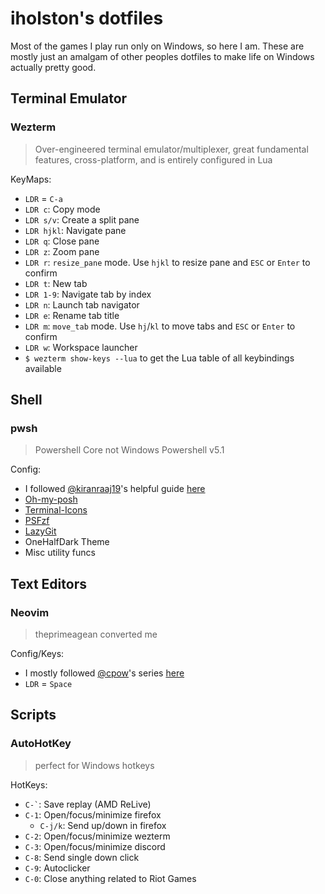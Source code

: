 # iholston's dotfiles
Most of the games I play run only on Windows, so here I am. These are mostly just an amalgam of other peoples dotfiles to make life on Windows actually pretty good. 

## Terminal Emulator
### Wezterm

> Over-engineered terminal emulator/multiplexer, great fundamental features, cross-platform, and is entirely configured in Lua

KeyMaps:
  - `LDR` = `C-a`
  - `LDR c`: Copy mode
  - `LDR s/v`: Create a split pane
  - `LDR hjkl`: Navigate pane
  - `LDR q`: Close pane
  - `LDR z`: Zoom pane
  - `LDR r`: `resize_pane` mode. Use `hjkl` to resize pane and `ESC` or `Enter` to confirm
  - `LDR t`: New tab
  - `LDR 1-9`: Navigate tab by index
  - `LDR n`: Launch tab navigator
  - `LDR e`: Rename tab title
  - `LDR m`: `move_tab` mode. Use `hj`/`kl` to move tabs and `ESC` or `Enter` to confirm
  - `LDR w`: Workspace launcher
  - `$ wezterm show-keys --lua` to get the Lua table of all keybindings available

## Shell
### pwsh

> Powershell Core not Windows Powershell v5.1

Config:
- I followed [@kiranraaj19](https://github.com/kiranraaj19)'s helpful guide [here](https://github.com/kiranraaj19/pwsh)
- [Oh-my-posh](https://ohmyposh.dev/)
- [Terminal-Icons](https://github.com/devblackops/Terminal-Icons)
- [PSFzf](https://github.com/kelleyma49/PSFzf)
- [LazyGit](https://github.com/jesseduffield/lazygit)
- OneHalfDark Theme
- Misc utility funcs

## Text Editors
### Neovim

> theprimeagean converted me

Config/Keys:
- I mostly followed [@cpow](https://github.com/cpow)'s series [here](https://www.youtube.com/playlist?list=PLsz00TDipIffreIaUNk64KxTIkQaGguqn)
- `LDR` = `Space`

## Scripts
### AutoHotKey

> perfect for Windows hotkeys

HotKeys:
- `` C-` ``: Save replay (AMD ReLive)
- `C-1`: Open/focus/minimize firefox
  - `C-j/k`: Send up/down in firefox
- `C-2`: Open/focus/minimize wezterm
- `C-3`: Open/focus/minimize discord
- `C-8`: Send single down click
- `C-9`: Autoclicker
- `C-0`: Close anything related to Riot Games


